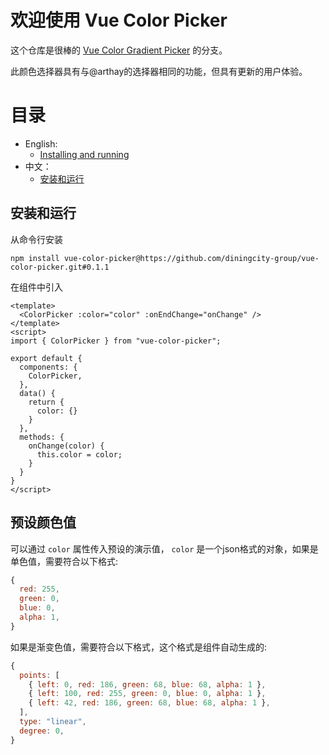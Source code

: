 # 欢迎使用 Vue Color Picker

这个仓库是很棒的 [Vue Color Gradient Picker](https://github.com/arthay/vue-color-gradient-picker) 的分支。

此颜色选择器具有与@arthay的选择器相同的功能，但具有更新的用户体验。

# 目录

- English:
  - [Installing and running](https://github.com/diningcity-group/vue-color-picker/blob/main/README.md#installing-and-running)
- 中文：
  - [安装和运行](https://github.com/diningcity-group/vue-color-picker/blob/main/README.md#安装和运行)

## 安装和运行
从命令行安装
````shell
npm install vue-color-picker@https://github.com/diningcity-group/vue-color-picker.git#0.1.1
````

在组件中引入
````vue
<template>
  <ColorPicker :color="color" :onEndChange="onChange" />
</template>
<script>
import { ColorPicker } from "vue-color-picker";

export default {
  components: {
    ColorPicker,
  },
  data() {
    return {
      color: {}
    }
  },
  methods: {
    onChange(color) {
      this.color = color;
    }
  }
}
</script>
````

## 预设颜色值
可以通过 `color` 属性传入预设的演示值， `color` 是一个json格式的对象，如果是单色值，需要符合以下格式:
````js
{
  red: 255,
  green: 0,
  blue: 0,
  alpha: 1,
}
````

如果是渐变色值，需要符合以下格式，这个格式是组件自动生成的:
````js
{
  points: [
    { left: 0, red: 186, green: 68, blue: 68, alpha: 1 },
    { left: 100, red: 255, green: 0, blue: 0, alpha: 1 },
    { left: 42, red: 186, green: 68, blue: 68, alpha: 1 },
  ],
  type: "linear",
  degree: 0,
}
````